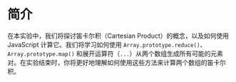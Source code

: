 # 简介

在本实验中，我们将探讨笛卡尔积（Cartesian Product）的概念，以及如何使用 JavaScript 计算它。我们将学习如何使用 `Array.prototype.reduce()`、`Array.prototype.map()` 和展开运算符（`...`）从两个数组生成所有可能的元素对。在实验结束时，你将更好地理解如何使用这些方法来计算两个数组的笛卡尔积。

